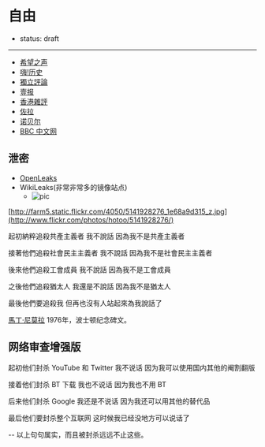 
# 自由

- status: draft

----

* [希望之声](http://soundofhope.org/default.asp)
* [嗨!历史](http://hihistory.net/)
* [獨立評論](http://www.duping.net/XHC/list.php?bbs=11)
* [壹报](http://www.1bao.org/)
* [香港雜評](http://commentshk.blogspot.com/)
* [佐拉](https://www.zuola.com/)
* [诺贝尔](http://nobelprize.org/)
* [BBC 中文网](http://www.bbc.co.uk/zhongwen/)

## 泄密
* [OpenLeaks](http://www.openleaks.org/)
* WikiLeaks(非常非常多的镜像站点)
    * ![pic](http://wikileaks.as50620.net)

[http://farm5.static.flickr.com/4050/5141928276_1e68a9d315_z.jpg](http://www.flickr.com/photos/hotoo/5141928276/)

起初納粹追殺共產主義者
我不說話
因為我不是共產主義者

接著他們追殺社會民主主義者
我不說話
因為我不是社會民主主義者

後來他們追殺工會成員
我不說話
因為我不是工會成員

之後他們追殺猶太人
我還是不說話
因為我不是猶太人

最後他們要追殺我
但再也沒有人站起來為我說話了

[馬丁·尼莫拉](http://zh.wikipedia.org/zh/%E9%A6%AC%E4%B8%81%C2%B7%E5%B0%BC%E8%8E%AB%E6%8B%89)
1976年，波士顿纪念碑文。


## 网络审查增强版

起初他们封杀 YouTube 和 Twitter
我不说话
因为我可以使用国内其他的阉割翻版

接着他们封杀 BT 下载
我也不说话
因为我也不用 BT

后来他们封杀 Google
我还是不说话
因为我还可以用其他的替代品

最后他们要封杀整个互联网
这时候我已经没地方可以说话了

--
以上句句属实，而且被封杀远远不止这些。
